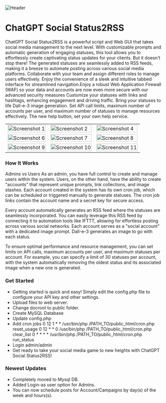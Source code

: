 ![Header](/images/header.png)

# ChatGPT Social Status2RSS
ChatGPT Social Status2RSS is a powerful script and Web GUI that takes social media management to the next level. With customizable prompts and automatic generation of engaging statuses, this tool allows you to effortlessly create captivating status updates for your clients. But it doesn't stop there! The generated statuses are seamlessly added to RSS feeds, making it a breeze to automate posting across various social media platforms. Collaborate with your team and assign different roles to manage users effectively. Enjoy the convenience of a sleek and intuitive tabbed interface for streamlined navigation.Enjoy a robust Web Application Firewall (WAF) so your data and accounts are now even more secure with our advanced security measures Customize your statuses with links and hashtags, enhancing engagement and driving traffic. Bring your statuses to life Dall-e-3 image generation. Set API call limits, maximum number of accounts per user, and maximum number of statuses to manage resources effectively. The new help button, set your own help service.

<table>
  <tr>
    <td><img src="/images/ss-1.jpg" alt="Screenshot 1" width="100%"/></td>
    <td><img src="/images/ss-2.jpg" alt="Screenshot 2" width="100%"/></td>
    <td><img src="/images/ss-4.jpg" alt="Screenshot 4" width="100%"/></td>
  </tr>
  <tr>
    <td><img src="/images/ss-6.jpg" alt="Screenshot 6" width="100%"/></td>
    <td><img src="/images/ss-7.jpg" alt="Screenshot 7" width="100%"/></td>
    <td><img src="/images/ss-8.jpg" alt="Screenshot 8" width="100%"/></td>
  </tr>
  <tr>
    <td><img src="/images/ss-9.jpg" alt="Screenshot 9" width="100%"/></td>
    <td><img src="/images/ss-10.jpg" alt="Screenshot 10" width="100%"/></td>
    <td><img src="/images/ss-11.jpg" alt="Screenshot 11" width="100%"/></td>
  </tr>
</table>

### How It Works
Admins vs Users
As an admin, you have full control to create and manage users within the system. Users, on the other hand, have the ability to create "accounts" that represent unique prompts, link collections, and image stashes. Each account created in the system has its own cron job, which can be scheduled or triggered manually to generate statuses. The cron job links contain the account name and a secret key for secure access.

Every account automatically generates an RSS feed where the statuses are seamlessly incorporated. You can easily leverage this RSS feed by connecting it to automation tools like IFTTT, allowing for effortless posting across various social networks. Each account serves as a "social account" with a dedicated image prompt. Dall-e-3 generates an image to go with each status.

To ensure optimal performance and resource management, you can set limits on API calls, maximum accounts per user, and maximum statuses per account. For example, you can specify a limit of 30 statuses per account, with the system automatically removing the oldest status and its associated image when a new one is generated.

### Get Started
- Getting started is quick and easy! Simply edit the config.php file to configure your API key and other settings.
- Upload files to web server.
- Change docroot to public folder.
- Create MySQL Database
- Update config.php
- Add cron jobs
  0	12	1	*	* /usr/bin/php /PATH_TO/public_html/cron.php reset_usage
  0	12	*	*	0 /usr/bin/php /PATH_TO/public_html/cron.php clear_list
  0	*	*	*	* /usr/bin/php /PATH_TO/public_html/cron.php run_status
- Login admin/admin
- Get ready to take your social media game to new heights with ChatGPT Social Status2RSS!


### Newest Updates
- Completely moved to Mysql DB.
- Added Login-as user option for Admins.
- You can now schedule posts for Account/Campaigns by day(s) of the week and hours(s).
